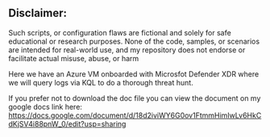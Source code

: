 ## Disclaimer:
Such scripts, or configuration flaws are fictional and solely for safe educational or research purposes. None of the code, samples, or scenarios are intended for real-world use, and my repository does not endorse or facilitate actual misuse, abuse, or harm 

Here we have an Azure VM onboarded with Microsfot Defender XDR where we will query logs via KQL to do a thorough threat hunt.

If you prefer not to download the doc file you can view the document on my google docs link here: 
https://docs.google.com/document/d/18d2iviWY6G0ov1FtmmHimIwLv6HkCdKjSV4i88pnW_0/edit?usp=sharing

